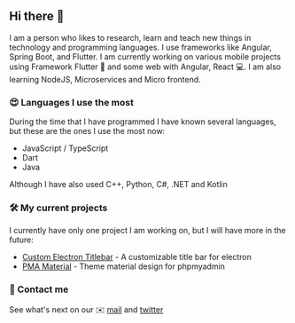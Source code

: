 ## Hi there 👋


I am a person who likes to research, learn and teach new things in technology  and programming languages. I use frameworks like Angular, Spring Boot, and Flutter. 
I am currently working on various mobile projects using Framework Flutter 📱 and some web with Angular, React 💻. I am also learning NodeJS, Microservices and Micro frontend.

### 😍 Languages I use the most

During the time that I have programmed I have known several languages, but these are the ones I use the most now:

- JavaScript / TypeScript
- Dart
- Java

Although I have also used C++, Python, C#, .NET and Kotlin

### 🛠️ My current projects

I currently have only one project I am working on, but I will have more in the future:

- [Custom Electron Titlebar](https://github.com/AlexTorresSk/custom-electron-titlebar) - A customizable title bar for electron
- [PMA Material](https://github.com/AlexTorresSk/PMA-Material) - Theme material design for phpmyadmin

### 📒 Contact me

See what's next on our ✉️ [mail](mailto:contacto@alextorressk.com) and  [twitter](https://twitter.com/AlexTorresSk) 
